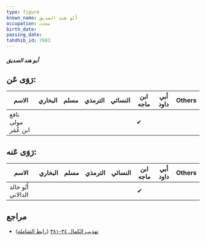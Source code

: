 ```yaml
---
type: figure
known_name: أَبُو هند الصديق
occupation: محدث
birth_date:
passing_date:
tahdhib_id: 7683
---
```

##### أبو هند الصديق

## رَوَى عَن:
| الاسم               | البخاري | مسلم | الترمذي | النسائي | ابن ماجه | أبي داود | Others |
| ------------------- | ------- | ---- | ------- | ------- | -------- | -------- | ------ |
| نافع مولى ابن عُمَر |         |      |         |         | ✔        |          |        |
## رَوَى عَنه:
| الاسم               | البخاري | مسلم | الترمذي | النسائي | ابن ماجه | أبي داود | Others |
| ------------------- | ------- | ---- | ------- | ------- | -------- | -------- | ------ |
| أَبُو خالد الدالاني |         |      |         |         | ✔        |          |        |
## مراجع
- [تهذيب الكمال ٣٤-٣٨١](obsidian://open?vault=Tahdhib-al-Kamal&file=Figures/٧٦٨٣-أبو%20هند%20الصديق) ([رابط الشاملة](https://shamela.ws/book/3722/18498))